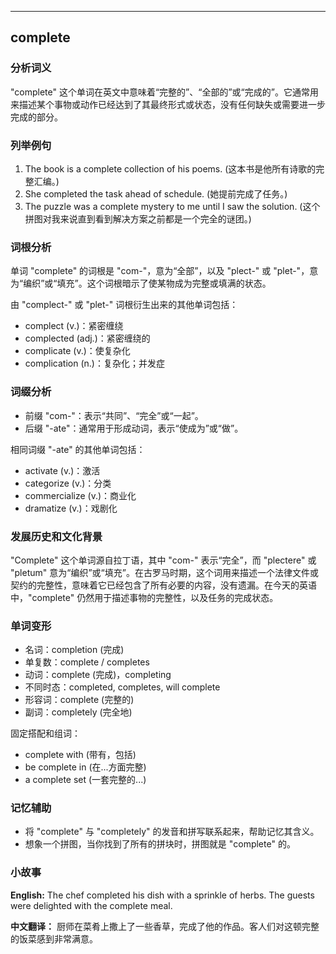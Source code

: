 
---------------
## complete
### 分析词义
"complete" 这个单词在英文中意味着“完整的”、“全部的”或“完成的”。它通常用来描述某个事物或动作已经达到了其最终形式或状态，没有任何缺失或需要进一步完成的部分。

### 列举例句
1. The book is a complete collection of his poems. (这本书是他所有诗歌的完整汇编。)
2. She completed the task ahead of schedule. (她提前完成了任务。)
3. The puzzle was a complete mystery to me until I saw the solution. (这个拼图对我来说直到看到解决方案之前都是一个完全的谜团。)

### 词根分析
单词 "complete" 的词根是 "com-"，意为“全部”，以及 "plect-" 或 "plet-"，意为“编织”或“填充”。这个词根暗示了使某物成为完整或填满的状态。

由 "complect-" 或 "plet-" 词根衍生出来的其他单词包括：
- complect (v.)：紧密缠绕
- complected (adj.)：紧密缠绕的
- complicate (v.)：使复杂化
- complication (n.)：复杂化；并发症

### 词缀分析
- 前缀 "com-"：表示“共同”、“完全”或“一起”。
- 后缀 "-ate"：通常用于形成动词，表示“使成为”或“做”。

相同词缀 "-ate" 的其他单词包括：
- activate (v.)：激活
- categorize (v.)：分类
- commercialize (v.)：商业化
- dramatize (v.)：戏剧化

### 发展历史和文化背景
"Complete" 这个单词源自拉丁语，其中 "com-" 表示“完全”，而 "plectere" 或 "pletum" 意为“编织”或“填充”。在古罗马时期，这个词用来描述一个法律文件或契约的完整性，意味着它已经包含了所有必要的内容，没有遗漏。在今天的英语中，"complete" 仍然用于描述事物的完整性，以及任务的完成状态。

### 单词变形
- 名词：completion (完成)
- 单复数：complete / completes
- 动词：complete (完成)，completing
- 不同时态：completed, completes, will complete
- 形容词：complete (完整的)
- 副词：completely (完全地)

固定搭配和组词：
- complete with (带有，包括)
- be complete in (在...方面完整)
- a complete set (一套完整的...)

### 记忆辅助
- 将 "complete" 与 "completely" 的发音和拼写联系起来，帮助记忆其含义。
- 想象一个拼图，当你找到了所有的拼块时，拼图就是 "complete" 的。

### 小故事
**English:**
The chef completed his dish with a sprinkle of herbs. The guests were delighted with the complete meal.

**中文翻译：**
厨师在菜肴上撒上了一些香草，完成了他的作品。客人们对这顿完整的饭菜感到非常满意。


